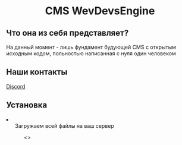 
<center><h1>CMS WevDevsEngine</h1></center>
<h2>Что она из себя представляет?</h2>
<p>На данный момент - лишь фундамент будующей CMS с открытым исходным кодом, польностью написанная с нуля один человеком</p>
<h2>Наши контакты</h2>
<a href="https://discord.gg/HAuAKtnEMc">Discord</a>
<h2>Установка</h2>
<li><ul>Загружаем всей файлы на ваш сервер<ul><></li>

